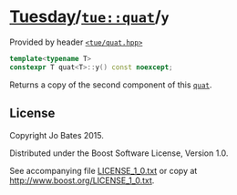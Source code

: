 [Tuesday](../../../README.md)/[`tue::quat`](../../headers/quat.md)/`y`
======================================================================
Provided by header [`<tue/quat.hpp>`](../../headers/quat.md)

```c++
template<typename T>
constexpr T quat<T>::y() const noexcept;
```

Returns a copy of the second component of this [`quat`](../../headers/quat.md).

License
-------
Copyright Jo Bates 2015.

Distributed under the Boost Software License, Version 1.0.

See accompanying file [LICENSE_1_0.txt](../../../LICENSE_1_0.txt) or copy at
http://www.boost.org/LICENSE_1_0.txt.
